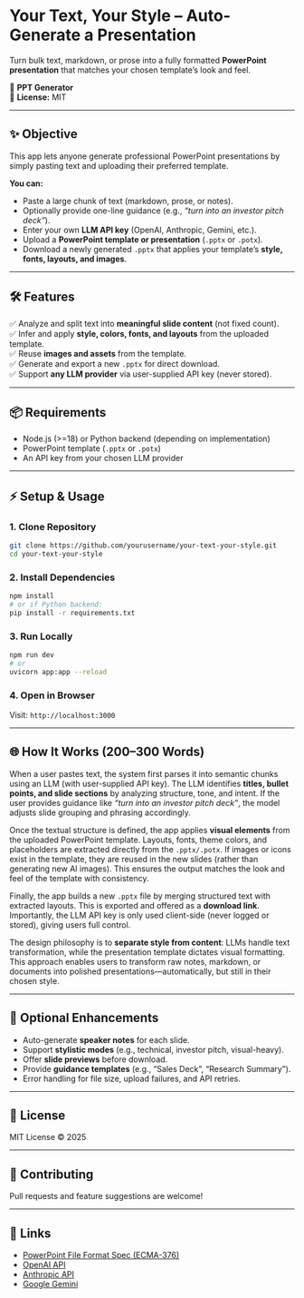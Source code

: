 # Your Text, Your Style – Auto-Generate a Presentation

Turn bulk text, markdown, or prose into a fully formatted **PowerPoint presentation** that matches your chosen template’s look and feel.

🚀 **PPT Generator**   
📂 **License:** MIT  

---

## ✨ Objective

This app lets anyone generate professional PowerPoint presentations by simply pasting text and uploading their preferred template.

**You can:**
- Paste a large chunk of text (markdown, prose, or notes).  
- Optionally provide one-line guidance (e.g., *“turn into an investor pitch deck”*).  
- Enter your own **LLM API key** (OpenAI, Anthropic, Gemini, etc.).  
- Upload a **PowerPoint template or presentation** (`.pptx` or `.potx`).  
- Download a newly generated `.pptx` that applies your template’s **style, fonts, layouts, and images**.

---

## 🛠 Features

✅ Analyze and split text into **meaningful slide content** (not fixed count).  
✅ Infer and apply **style, colors, fonts, and layouts** from the uploaded template.  
✅ Reuse **images and assets** from the template.  
✅ Generate and export a new `.pptx` for direct download.  
✅ Support **any LLM provider** via user-supplied API key (never stored).  

---

## 📦 Requirements

- Node.js (>=18) or Python backend (depending on implementation)  
- PowerPoint template (`.pptx` or `.potx`)  
- An API key from your chosen LLM provider  

---

## ⚡ Setup & Usage

### 1. Clone Repository
```bash
git clone https://github.com/yourusername/your-text-your-style.git
cd your-text-your-style
```

### 2. Install Dependencies
```bash
npm install
# or if Python backend:
pip install -r requirements.txt
```

### 3. Run Locally
```bash
npm run dev
# or
uvicorn app:app --reload
```

### 4. Open in Browser
Visit: `http://localhost:3000`

---

## 🌐 How It Works (200–300 Words)

When a user pastes text, the system first parses it into semantic chunks using an LLM (with user-supplied API key). The LLM identifies **titles, bullet points, and slide sections** by analyzing structure, tone, and intent. If the user provides guidance like *“turn into an investor pitch deck”*, the model adjusts slide grouping and phrasing accordingly.  

Once the textual structure is defined, the app applies **visual elements** from the uploaded PowerPoint template. Layouts, fonts, theme colors, and placeholders are extracted directly from the `.pptx/.potx`. If images or icons exist in the template, they are reused in the new slides (rather than generating new AI images). This ensures the output matches the look and feel of the template with consistency.  

Finally, the app builds a new `.pptx` file by merging structured text with extracted layouts. This is exported and offered as a **download link**. Importantly, the LLM API key is only used client-side (never logged or stored), giving users full control.  

The design philosophy is to **separate style from content**: LLMs handle text transformation, while the presentation template dictates visual formatting. This approach enables users to transform raw notes, markdown, or documents into polished presentations—automatically, but still in their chosen style.

---

## 🎁 Optional Enhancements
- Auto-generate **speaker notes** for each slide.  
- Support **stylistic modes** (e.g., technical, investor pitch, visual-heavy).  
- Offer **slide previews** before download.  
- Provide **guidance templates** (e.g., “Sales Deck”, “Research Summary”).  
- Error handling for file size, upload failures, and API retries.  

---

## 📜 License
MIT License © 2025

---

## 🤝 Contributing
Pull requests and feature suggestions are welcome!  

---

## 🔗 Links
- [PowerPoint File Format Spec (ECMA-376)](https://learn.microsoft.com/en-us/openspecs/office_standards/ms-ppt/)  
- [OpenAI API](https://platform.openai.com/)  
- [Anthropic API](https://docs.anthropic.com/)  
- [Google Gemini](https://ai.google.dev/)  
